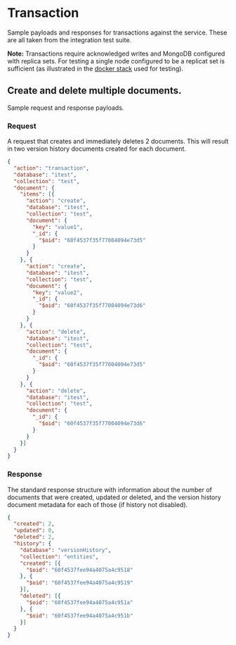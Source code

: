 # Transaction
Sample payloads and responses for transactions against the service.  These are
all taken from the integration test suite.

**Note:** Transactions require acknowledged writes and MongoDB configured with
replica sets.  For testing a single node configured to be a replicat set is
sufficient (as illustrated in the [docker stack](docker/stack.yml) used for testing).

## Create and delete multiple documents.
Sample request and response payloads.

### Request
A request that creates and immediately deletes 2 documents.  This will result
in two version history documents created for each document.
```json
{
  "action": "transaction",
  "database": "itest",
  "collection": "test",
  "document": {
    "items": [{
      "action": "create",
      "database": "itest",
      "collection": "test",
      "document": {
        "key": "value1",
        "_id": {
          "$oid": "60f4537f35f77004094e73d5"
        }
      }
    }, {
      "action": "create",
      "database": "itest",
      "collection": "test",
      "document": {
        "key": "value2",
        "_id": {
          "$oid": "60f4537f35f77004094e73d6"
        }
      }
    }, {
      "action": "delete",
      "database": "itest",
      "collection": "test",
      "document": {
        "_id": {
          "$oid": "60f4537f35f77004094e73d5"
        }
      }
    }, {
      "action": "delete",
      "database": "itest",
      "collection": "test",
      "document": {
        "_id": {
          "$oid": "60f4537f35f77004094e73d6"
        }
      }
    }]
  }
}
```

### Response
The standard response structure with information about the number of documents
that were created, updated or deleted, and the version history document metadata
for each of those (if history not disabled).
```json
{
  "created": 2,
  "updated": 0,
  "deleted": 2,
  "history": {
    "database": "versionHistory",
    "collection": "entities",
    "created": [{
      "$oid": "60f4537fee94a4075a4c9518"
    }, {
      "$oid": "60f4537fee94a4075a4c9519"
    }],
    "deleted": [{
      "$oid": "60f4537fee94a4075a4c951a"
    }, {
      "$oid": "60f4537fee94a4075a4c951b"
    }]
  }
}
```